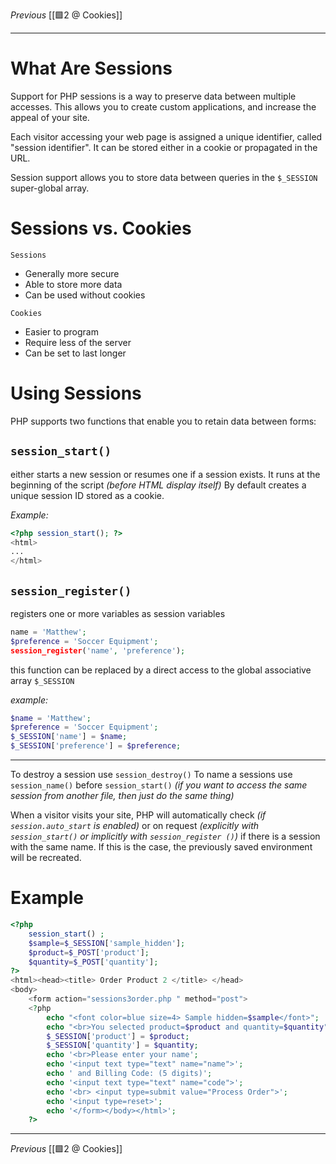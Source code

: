 _Previous_ [[🟩2 @ Cookies]]

---

# What Are Sessions
Support for PHP sessions is a way to preserve data between multiple accesses. This allows you to create custom applications, and increase the appeal of your site.

Each visitor accessing your web page is assigned a unique identifier, called "session identifier". It can be stored either in a cookie or propagated in the URL.

Session support allows you to store data between queries in the `$_SESSION` super-global array.

# Sessions vs. Cookies
`Sessions`
- Generally more secure
- Able to store more data
- Can be used without cookies

`Cookies`
- Easier to program
- Require less of the server
- Can be set to last longer

# Using Sessions
PHP supports two functions that enable you to retain data between forms:

## `session_start()`
either starts a new session or resumes one if a session exists. 
It runs at the beginning of the script _(before HTML display itself)_
By default creates a unique session ID stored as a cookie.

_Example:_
```php
<?php session_start(); ?>
<html>
...
</html>
```

## `session_register()`

registers one or more variables as session variables
```php
name = 'Matthew';
$preference = 'Soccer Equipment';
session_register('name', 'preference');
```

this function can be replaced by a direct access to the global associative
array `$_SESSION`

 _example:_
```php
$name = 'Matthew';
$preference = 'Soccer Equipment';
$_SESSION['name'] = $name;
$_SESSION['preference'] = $preference;
```
---

To destroy a session use `session_destroy()`
To name a sessions use `session_name()` before `session_start()` _(if you want to access the same session from another file, then just do the same thing)_

When a visitor visits your site, PHP will automatically check _(if `session.auto_start` is enabled)_ or on request _(explicitly with `session_start()` or implicitly with `session_register ()`)_ if there is a session with the same name. 
If this is the case, the previously saved environment will be recreated.

# Example
```php
<?php
	session_start() ;
	$sample=$_SESSION['sample_hidden'];
	$product=$_POST['product'];
	$quantity=$_POST['quantity'];
?>
<html><head><title> Order Product 2 </title> </head>
<body>
	<form action="sessions3order.php " method="post">
	<?php
		echo "<font color=blue size=4> Sample hidden=$sample</font>";
		echo "<br>You selected product=$product and quantity=$quantity";
		$_SESSION['product'] = $product;
		$_SESSION['quantity'] = $quantity;
		echo '<br>Please enter your name';
		echo '<input text type="text" name="name">';
		echo ' and Billing Code: (5 digits)';
		echo '<input text type="text" name="code">';
		echo '<br> <input type=submit value="Process Order">';
		echo '<input type=reset>';
		echo '</form></body></html>'; 
	?>
```

---
_Previous_ [[🟩2 @ Cookies]]
